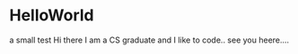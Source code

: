HelloWorld
==========

a small test 
Hi there I am a CS graduate and I like to code..
see you heere....
